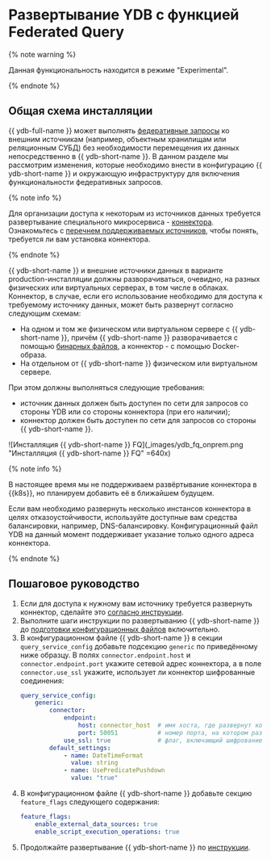 # Развертывание YDB с функцией Federated Query

{% note warning %}

Данная функциональность находится в режиме "Experimental".

{% endnote %}

## Общая схема инсталляции

{{ ydb-full-name }} может выполнять [федеративные запросы](../../concepts/federated_query/index.md) ко внешним источникам (например, объектным хранилищам или реляционным СУБД) без необходимости перемещения их данных непосредственно в {{ ydb-short-name }}. В данном разделе мы рассмотрим изменения, которые необходимо внести в конфигурацию {{ ydb-short-name }} и окружающую инфраструктуру для включения функциональности федеративных запросов. 

{% note info %}

Для организации доступа к некоторым из источников данных требуется развертывание специального микросервиса - [коннектора](../../concepts/federated_query/architecture.md#connectors). Ознакомьтесь c [перечнем поддерживаемых источников](../../concepts/federated_query/architecture.md#suppored-datasources), чтобы понять, требуется ли вам установка коннектора.

{% endnote %}
 
{{ ydb-short-name }} и внешние источники данных в варианте production-инсталляции должны разворачиваться, очевидно, на разных физических или виртуальных серверах, в том числе в облаках. Коннектор, в случае, если его использование необходимо для доступа к требуемому источнику данных, может быть развернут согласно следующим схемам:

* На одном и том же физическом или виртуальном сервере c {{ ydb-short-name }}, причём {{ ydb-short-name }} разворачивается с помощью [бинарных файлов](./deploy-ydb-on-premises.md#install-binaries), а коннектор - с помощью Docker-образа.
* На отдельном от {{ ydb-short-name }} физическом или виртуальном сервере. 

При этом должны выполняться следующие требования:
* источник данных должен быть доступен по сети для запросов со стороны YDB или со стороны коннектора (при его наличии);
* коннектор должен быть доступен по сети для запросов со стороны {{ ydb-short-name }}.

![Инсталляция {{ ydb-short-name }} FQ](_images/ydb_fq_onprem.png "Инсталляция {{ ydb-short-name }} FQ" =640x)

{% note info %}

В настоящее время мы не поддерживаем развёртывание коннектора в {{k8s}}, но планируем добавить её в ближайшем будущем.

Если вам необходимо развернуть несколько инстансов коннектора в целях отказоустойчивости, используйте доступные вам средства балансировки, например, DNS-балансировку. Конфигурационный файл YDB на данный момент поддерживает указание только одного адреса коннектора.

{% endnote %}

## Пошаговое руководство

1. Если для доступа к нужному вам источнику требуется развернуть коннектор, сделайте это [согласно инструкции](./connector.md).
1. Выполните шаги инструкции по развертыванию {{ ydb-short-name }} до [подготовки конфигурационных файлов](./deploy-ydb-on-premises.md#config) включительно.
1. В конфигурационном файле {{ ydb-short-name }} в секции `query_service_config` добавьте подсекцию `generic` по приведённому ниже образцу. В полях `connector.endpoint.host` и `connector.endpoint.port` укажите сетевой адрес коннектора, а в поле `connector.use_ssl` укажите, использует ли коннектор шифрованные соединения:
    ```yaml
    query_service_config:
        generic:
            connector:
                endpoint:
                    host: connector_host  # имя хоста, где развернут коннектор
                    port: 50051           # номер порта, на котором развернут слушающий сокет коннектора
                use_ssl: true             # флаг, включающий шифрование соединений
            default_settings:
                - name: DateTimeFormat
                  value: string
                - name: UsePredicatePushdown
                  value: "true"
    ```
1. В конфигурационном файле {{ ydb-short-name }} добавьте секцию `feature_flags` следующего содержания:
    ```yaml
    feature_flags:
        enable_external_data_sources: true
        enable_script_execution_operations: true
    ```
1. Продолжайте развертывание {{ ydb-short-name }} по [инструкции](./deploy-ydb-on-premises.md). 
